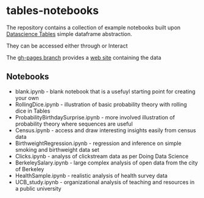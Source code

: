 # tables-notebooks

The repository contains a collection of example notebooks built upon
[Datascience Tables](http://github.com/data-8/datascience) simple dataframe abstraction.

They can be accessed either through <TBD> or Interact

The [gh-pages branch](https://github.com/data-8/tables-notebooks/tree/gh-pages) provides a [web site](http://data8.org/tables-notebooks/) containing the data

## Notebooks

* blank.ipynb - blank notebook that is a usefuyl starting point for creating your own
* RollingDice.ipynb - illustration of basic probability theory with rolling dice in Tables     
* ProbabilityBirthdaySurprise.ipynb - more involved illustration of probability theory where sequences are useful
* Census.ipynb - access and draw interesting insights easily from census data
* BirthweightRegression.ipynb - regression and inference on simple smoking and birthweight data set
* Clicks.ipynb - analyss of clickstream data as per Doing Data Science
* BerkeleySalary.ipynb - large complex analysis of open data from the city of Berkeley           
* HealthSample.ipynb - realistic analysis of health survey data              
* UCB_study.ipynb - organizational analysis of teaching and resources in a public university
